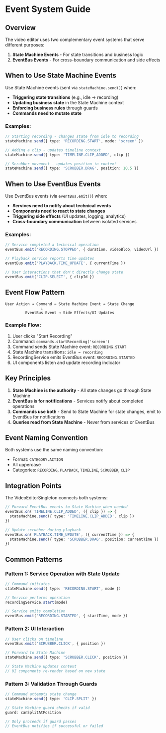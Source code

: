 # Event System Guide

## Overview
The video editor uses two complementary event systems that serve different purposes:

1. **State Machine Events** - For state transitions and business logic
2. **EventBus Events** - For cross-boundary communication and side effects

## When to Use State Machine Events

Use State Machine events (sent via `stateMachine.send()`) when:
- **Triggering state transitions** (e.g., idle → recording)
- **Updating business state** in the State Machine context
- **Enforcing business rules** through guards
- **Commands need to mutate state**

### Examples:
```typescript
// Starting recording - changes state from idle to recording
stateMachine.send({ type: 'RECORDING.START', mode: 'screen' })

// Adding a clip - updates timeline context
stateMachine.send({ type: 'TIMELINE.CLIP_ADDED', clip })

// Scrubber movement - updates position in context
stateMachine.send({ type: 'SCRUBBER.DRAG', position: 10.5 })
```

## When to Use EventBus Events

Use EventBus events (via `eventBus.emit()`) when:
- **Services need to notify about technical events**
- **Components need to react to state changes**
- **Triggering side effects** (UI updates, logging, analytics)
- **Cross-boundary communication** between isolated services

### Examples:
```typescript
// Service completed a technical operation
eventBus.emit('RECORDING.STOPPED', { duration, videoBlob, videoUrl })

// Playback service reports time updates
eventBus.emit('PLAYBACK.TIME_UPDATE', { currentTime })

// User interactions that don't directly change state
eventBus.emit('CLIP.SELECT', { clipId })
```

## Event Flow Pattern

```
User Action → Command → State Machine Event → State Change
                ↓
         EventBus Event → Side Effects/UI Updates
```

### Example Flow:
1. User clicks "Start Recording"
2. Command: `commands.startRecording('screen')`
3. Command sends State Machine event: `RECORDING.START`
4. State Machine transitions: `idle → recording`
5. RecordingService emits EventBus event: `RECORDING.STARTED`
6. UI components listen and update recording indicator

## Key Principles

1. **State Machine is the authority** - All state changes go through State Machine
2. **EventBus is for notifications** - Services notify about completed operations
3. **Commands use both** - Send to State Machine for state changes, emit to EventBus for notifications
4. **Queries read from State Machine** - Never from services or EventBus

## Event Naming Convention

Both systems use the same naming convention:
- Format: `CATEGORY.ACTION`
- All uppercase
- Categories: `RECORDING`, `PLAYBACK`, `TIMELINE`, `SCRUBBER`, `CLIP`

## Integration Points

The VideoEditorSingleton connects both systems:
```typescript
// Forward EventBus events to State Machine when needed
eventBus.on('TIMELINE.CLIP_ADDED', ({ clip }) => {
  stateMachine.send({ type: 'TIMELINE.CLIP_ADDED', clip })
})

// Update scrubber during playback
eventBus.on('PLAYBACK.TIME_UPDATE', ({ currentTime }) => {
  stateMachine.send({ type: 'SCRUBBER.DRAG', position: currentTime })
})
```

## Common Patterns

### Pattern 1: Service Operation with State Update
```typescript
// Command initiates
stateMachine.send({ type: 'RECORDING.START', mode })

// Service performs operation
recordingService.start(mode)

// Service emits completion
eventBus.emit('RECORDING.STARTED', { startTime, mode })
```

### Pattern 2: UI Interaction
```typescript
// User clicks on timeline
eventBus.emit('SCRUBBER.CLICK', { position })

// Forward to State Machine
stateMachine.send({ type: 'SCRUBBER.CLICK', position })

// State Machine updates context
// UI components re-render based on new state
```

### Pattern 3: Validation Through Guards
```typescript
// Command attempts state change
stateMachine.send({ type: 'CLIP.SPLIT' })

// State Machine guard checks if valid
guard: canSplitAtPosition

// Only proceeds if guard passes
// EventBus notifies if successful or failed
```